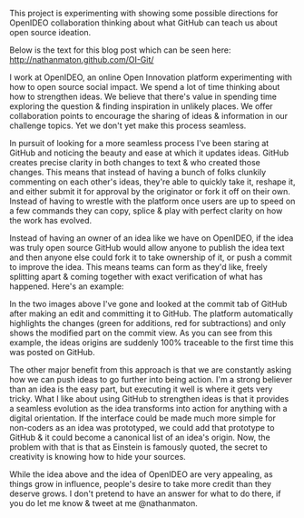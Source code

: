 This project is experimenting with showing some possible directions for OpenIDEO collaboration thinking about what GitHub can teach us about open source ideation.

Below is the text for this blog post which can be seen here: http://nathanmaton.github.com/OI-Git/

I work at OpenIDEO, an online Open Innovation platform experimenting with how to open source social impact. We spend a lot of time thinking about how to strengthen ideas. We believe that there's value in spending time exploring the question & finding inspiration in unlikely places. We offer collaboration points to encourage the sharing of ideas & information in our challenge topics. Yet we don't yet make this process seamless.

In pursuit of looking for a more seamless process I've been staring at GitHub and noticing the beauty and ease at which it updates ideas. GitHub creates precise clarity in both changes to text & who created those changes. This means that instead of having a bunch of folks clunkily commenting on each other's ideas, they're able to quickly take it, reshape it, and either submit it for approval by the originator or fork it off on their own. Instead of having to wrestle with the platform once users are up to speed on a few commands they can copy, splice & play with perfect clarity on how the work has evolved.

Instead of having an owner of an idea like we have on OpenIDEO, if the idea was truly open source GitHub would allow anyone to publish the idea text and then anyone else could fork it to take ownership of it, or push a commit to improve the idea. This means teams can form as they'd like, freely splitting apart & coming together with exact verification of what has happened. Here's an example:

In the two images above I've gone and looked at the commit tab of GitHub after making an edit and committing it to GitHub. The platform automatically highlights the changes (green for additions, red for subtractions) and only shows the modified part on the commit view. As you can see from this example, the ideas origins are suddenly 100% traceable to the first time this was posted on GitHub.

The other major benefit from this approach is that we are constantly asking how we can push ideas to go further into being action. I'm a strong believer than an idea is the easy part, but executing it well is where it gets very tricky. What I like about using GitHub to strengthen ideas is that it provides a seamless evolution as the idea transforms into action for anything with a digital orientation. If the interface could be made much more simple for non-coders as an idea was prototyped, we could add that prototype to GitHub & it could become a canonical list of an idea's origin. Now, the problem with that is that as Einstein is famously quoted, the secret to creativity is knowing how to hide your sources.

While the idea above and the idea of OpenIDEO are very appealing, as things grow in influence, people's desire to take more credit than they deserve grows. I don't pretend to have an answer for what to do there, if you do let me know & tweet at me @nathanmaton.